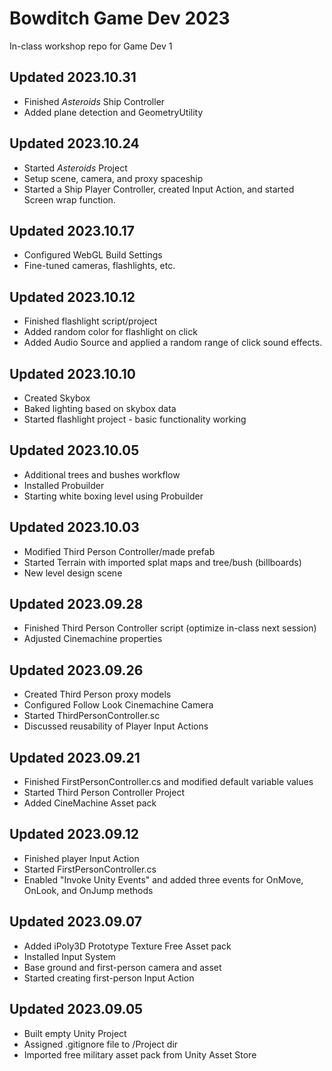 # Bowditch Game Dev 2023
In-class workshop repo for Game Dev 1

Updated 2023.10.31
---
  * Finished _Asteroids_ Ship Controller
  * Added plane detection and GeometryUtility

Updated 2023.10.24
---
  * Started _Asteroids_ Project
  * Setup scene, camera, and proxy spaceship
  * Started a Ship Player Controller, created Input Action, and started Screen wrap function.

Updated 2023.10.17
---
  * Configured WebGL Build Settings
  * Fine-tuned cameras, flashlights, etc.

Updated 2023.10.12
---
  * Finished flashlight script/project
  * Added random color for flashlight on click
  * Added Audio Source and applied a random range of click sound effects.

Updated 2023.10.10
---
  * Created Skybox
  * Baked lighting based on skybox data
  * Started flashlight project - basic functionality working

Updated 2023.10.05
---
  * Additional trees and bushes workflow
  * Installed Probuilder
  * Starting white boxing level using Probuilder

Updated 2023.10.03
---
  * Modified Third Person Controller/made prefab
  * Started Terrain with imported splat maps and tree/bush (billboards)
  * New level design scene

Updated 2023.09.28
---
  * Finished Third Person Controller script (optimize in-class next session)
  * Adjusted Cinemachine properties

Updated 2023.09.26
---
  * Created Third Person proxy models
  * Configured Follow Look Cinemachine Camera
  * Started ThirdPersonController.sc
  * Discussed reusability of Player Input Actions

Updated 2023.09.21
---
  * Finished FirstPersonController.cs and modified default variable values
  * Started Third Person Controller Project
  * Added CineMachine Asset pack
    
Updated 2023.09.12
--- 
  * Finished player Input Action
  * Started FirstPersonController.cs
  * Enabled "Invoke Unity Events" and added three events for OnMove, OnLook, and OnJump methods 

Updated 2023.09.07
---
  * Added iPoly3D Prototype Texture Free Asset pack
  * Installed Input System
  * Base ground and first-person camera and asset
  * Started creating first-person Input Action

Updated 2023.09.05
---
  * Built empty Unity Project
  * Assigned .gitignore file to /Project dir
  * Imported free military asset pack from Unity Asset Store
